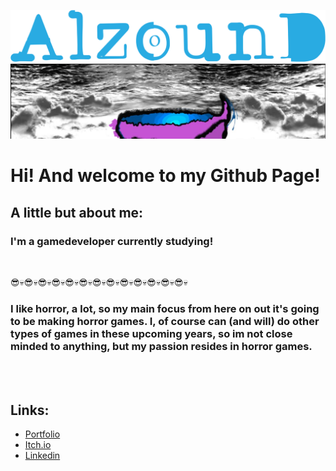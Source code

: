 ![Alzound logo](./Images/Alzound.3.png)
![Alzound banner](./Images/end2.JPG)

# Hi! And welcome to my Github Page!

## A little but about me: 

### I'm a gamedeveloper currently studying!
<br>

😎💀😎💀😎💀😎💀😎💀😎💀😎💀😎💀😎💀😎💀😎💀😎💀😎💀

### I like horror, a lot, so my main focus from here on out it's going to be making horror games. I, of course can (and will) do other types of games in these upcoming years, so im not close minded to anything, but my passion resides in horror games. 
<br>
<br> 



## Links: 
- [Portfolio](alzound.com)
- [Itch.io](https://alzound.itch.io/)
- [Linkedin](https://www.linkedin.com/in/aldoacd/)

